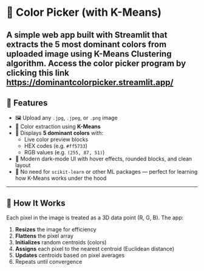 # 🎨 Color Picker (with K-Means)

A simple web app built with Streamlit that extracts the **5 most dominant colors** from uploaded image using **K-Means Clustering algorithm**.
Access the color picker program by clicking this link https://dominantcolorpicker.streamlit.app/
---

## 🚀 Features

- 🖼️ Upload any `.jpg`, `.jpeg`, or `.png` image
- 🧠 Color extraction using **K-Means**
- 🎨 Displays **5 dominant colors** with:
  - Live color preview blocks
  - HEX codes (e.g. `#ff5733`)
  - RGB values (e.g. `(255, 87, 51)`)
- 💅 Modern dark-mode UI with hover effects, rounded blocks, and clean layout
- 🧩 No need for `scikit-learn` or other ML packages — perfect for learning how K-Means works under the hood

---

## 🧠 How It Works

Each pixel in the image is treated as a 3D data point (R, G, B). The app:

1. **Resizes** the image for efficiency
2. **Flattens** the pixel array
3. **Initializes** random centroids (colors)
4. **Assigns** each pixel to the nearest centroid (Euclidean distance)
5. **Updates** centroids based on pixel averages
6. Repeats until convergence
